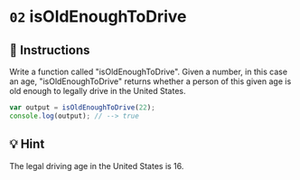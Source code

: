 # `02` isOldEnoughToDrive

## 📝 Instructions

Write a function called "isOldEnoughToDrive".
Given a number, in this case an age, "isOldEnoughToDrive" returns whether a person of this given age is old enough to legally drive in the United States.


```javascript
var output = isOldEnoughToDrive(22);
console.log(output); // --> true
```

## 💡 Hint

The legal driving age in the United States is 16.